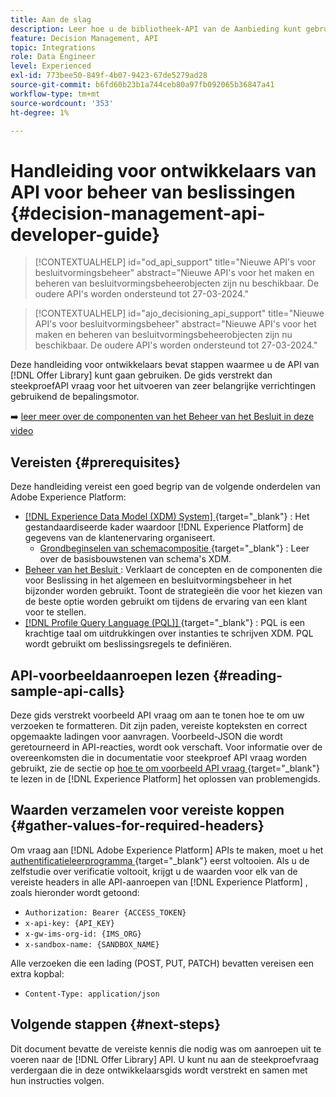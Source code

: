 ```yaml
---
title: Aan de slag
description: Leer hoe u de bibliotheek-API van de Aanbieding kunt gebruiken om toetsbewerkingen uit te voeren met de beslissingsengine.
feature: Decision Management, API
topic: Integrations
role: Data Engineer
level: Experienced
exl-id: 773bee50-849f-4b07-9423-67de5279ad28
source-git-commit: b6fd60b23b1a744ceb80a97fb092065b36847a41
workflow-type: tm+mt
source-wordcount: '353'
ht-degree: 1%

---
```


# Handleiding voor ontwikkelaars van API voor beheer van beslissingen {#decision-management-api-developer-guide}

>[!CONTEXTUALHELP]
>id="od_api_support"
>title="Nieuwe API&#39;s voor besluitvormingsbeheer"
>abstract="Nieuwe API&#39;s voor het maken en beheren van besluitvormingsbeheerobjecten zijn nu beschikbaar. De oudere API&#39;s worden ondersteund tot 27-03-2024."

>[!CONTEXTUALHELP]
>id="ajo_decisioning_api_support"
>title="Nieuwe API&#39;s voor besluitvormingsbeheer"
>abstract="Nieuwe API&#39;s voor het maken en beheren van besluitvormingsbeheerobjecten zijn nu beschikbaar. De oudere API&#39;s worden ondersteund tot 27-03-2024."

Deze handleiding voor ontwikkelaars bevat stappen waarmee u de API van [!DNL Offer Library] kunt gaan gebruiken. De gids verstrekt dan steekproefAPI vraag voor het uitvoeren van zeer belangrijke verrichtingen gebruikend de bepalingsmotor.

➡️ [ leer meer over de componenten van het Beheer van het Besluit in deze video ](#video)

## Vereisten {#prerequisites}

Deze handleiding vereist een goed begrip van de volgende onderdelen van Adobe Experience Platform:

* [[!DNL Experience Data Model (XDM) System] ](https://experienceleague.adobe.com/docs/experience-platform/xdm/home.html?lang=nl){target="_blank"} : Het gestandaardiseerde kader waardoor [!DNL Experience Platform] de gegevens van de klantenervaring organiseert.
   * [ Grondbeginselen van schemacompositie ](https://experienceleague.adobe.com/docs/experience-platform/xdm/schema/composition.html){target="_blank"} : Leer over de basisbouwstenen van schema&#39;s XDM.
* [ Beheer van het Besluit ](../../../using/offers/get-started/starting-offer-decisioning.md): Verklaart de concepten en de componenten die voor Beslissing in het algemeen en besluitvormingsbeheer in het bijzonder worden gebruikt. Toont de strategieën die voor het kiezen van de beste optie worden gebruikt om tijdens de ervaring van een klant voor te stellen.
* [[!DNL Profile Query Language (PQL)] ](https://experienceleague.adobe.com/docs/experience-platform/segmentation/pql/overview.html){target="_blank"} : PQL is een krachtige taal om uitdrukkingen over instanties te schrijven XDM. PQL wordt gebruikt om beslissingsregels te definiëren.

## API-voorbeeldaanroepen lezen {#reading-sample-api-calls}

Deze gids verstrekt voorbeeld API vraag om aan te tonen hoe te om uw verzoeken te formatteren. Dit zijn paden, vereiste kopteksten en correct opgemaakte ladingen voor aanvragen. Voorbeeld-JSON die wordt geretourneerd in API-reacties, wordt ook verschaft. Voor informatie over de overeenkomsten die in documentatie voor steekproef API vraag worden gebruikt, zie de sectie op [ hoe te om voorbeeld API vraag ](https://experienceleague.adobe.com/docs/experience-platform/landing/troubleshooting.html#how-do-i-format-an-api-request){target="_blank"} te lezen  in de [!DNL Experience Platform] het oplossen van problemengids.

## Waarden verzamelen voor vereiste koppen {#gather-values-for-required-headers}

Om vraag aan [!DNL Adobe Experience Platform] APIs te maken, moet u het [ authentificatieleerprogramma ](https://experienceleague.adobe.com/docs/experience-platform/landing/platform-apis/api-authentication.html){target="_blank"}  eerst voltooien. Als u de zelfstudie over verificatie voltooit, krijgt u de waarden voor elk van de vereiste headers in alle API-aanroepen van [!DNL Experience Platform] , zoals hieronder wordt getoond:

* `Authorization: Bearer {ACCESS_TOKEN}`
* `x-api-key: {API_KEY}`
* `x-gw-ims-org-id: {IMS_ORG}`
* `x-sandbox-name: {SANDBOX_NAME}`

Alle verzoeken die een lading (POST, PUT, PATCH) bevatten vereisen een extra kopbal:

* `Content-Type: application/json`

## Volgende stappen {#next-steps}

Dit document bevatte de vereiste kennis die nodig was om aanroepen uit te voeren naar de [!DNL Offer Library] API. U kunt nu aan de steekproefvraag verdergaan die in deze ontwikkelaarsgids wordt verstrekt en samen met hun instructies volgen.
<!--
>[!NOTE]
>
> The In-app messaging channel in Adobe Journey Optimizer uses decision management objects. If your organization uses the in-app messaging channel, then API list requests for objects will include objects created by the in-app messaging service and can be ignored for decision management use cases. Objects created for in-app messages will have `createdBy = "Mobile_Sheliak"`.
-->

<!-- ## How-to video {#video}

The following video is intended to support your understanding of the components of Decision Management.

>[!VIDEO](https://video.tv.adobe.com/v/329919?quality=12) -->

